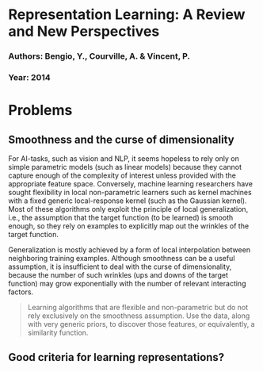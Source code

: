 Representation Learning: A Review and New Perspectives
======================================================

### **Authors**: Bengio, Y., Courville, A. & Vincent, P.
### **Year**: 2014

# Problems

## Smoothness and the curse of dimensionality

For AI-tasks, such as vision and NLP, it seems hopeless to
rely only on simple parametric models (such as linear models)
because they cannot capture enough of the complexity of interest unless provided with the appropriate feature space. Conversely, machine learning researchers have sought flexibility in
local non-parametric learners such as kernel machines with
a fixed generic local-response kernel (such as the Gaussian
kernel). Most of these algorithms only exploit the principle of local generalization,
i.e., the assumption that the target function (to be learned)
is smooth enough, so they rely on examples to explicitly
map out the wrinkles of the target function.

Generalization is mostly achieved by a form of local interpolation between neighboring training examples. Although smoothness can be a useful assumption, it is insufficient to deal with the curse of dimensionality, because the number of such wrinkles (ups and downs of the target function) may grow exponentially with the number of relevant interacting factors.

> Learning algorithms that are flexible and non-parametric but do not rely exclusively on the smoothness assumption. Use the data, along with very generic priors, to discover those features, or equivalently, a similarity function.


## Good criteria for learning representations?

##
